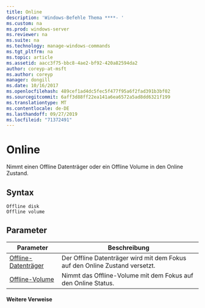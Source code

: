 ```yaml
---
title: Online
description: 'Windows-Befehle Thema ****- '
ms.custom: na
ms.prod: windows-server
ms.reviewer: na
ms.suite: na
ms.technology: manage-windows-commands
ms.tgt_pltfrm: na
ms.topic: article
ms.assetid: aacc3f75-bbc8-4ae2-bf92-420a82594da2
author: coreyp-at-msft
ms.author: coreyp
manager: dongill
ms.date: 10/16/2017
ms.openlocfilehash: 489cef1ad4dc5fec5f477f95a6f2fad391b3bf02
ms.sourcegitcommit: 6aff3d88ff22ea141a6ea6572a5ad8dd6321f199
ms.translationtype: MT
ms.contentlocale: de-DE
ms.lasthandoff: 09/27/2019
ms.locfileid: "71372491"
---
```

# <a name="online"></a>Online



Nimmt einen Offline Datenträger oder ein Offline Volume in den Online Zustand.

## <a name="syntax"></a>Syntax

```
Offline disk
Offline volume
```

## <a name="parameters"></a>Parameter

|Parameter|Beschreibung|
|---------|-----------|
|[Offline-Datenträger](offline-disk.md)|Der Offline Datenträger wird mit dem Fokus auf den Online Zustand versetzt.|
|[Offline-Volume](offline-volume.md)|Nimmt das Offline-Volume mit dem Fokus auf den Online Status.|

#### <a name="additional-references"></a>Weitere Verweise

